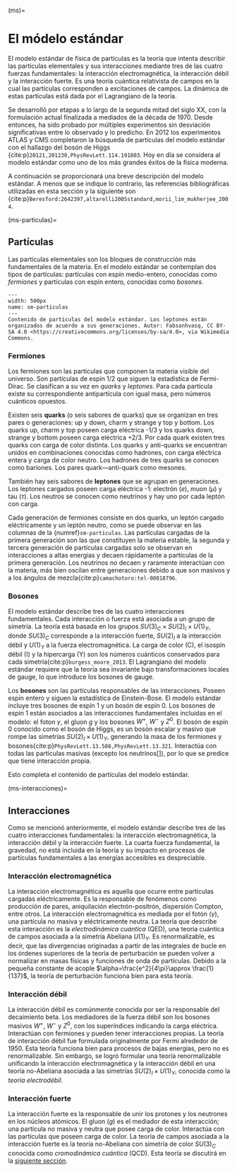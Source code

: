 (ms)=
# El módelo estándar

El modelo estándar de física de partículas es la teoría que intenta describir las partículas elementales y sus interacciones mediante tres de las cuatro fuerzas fundamentales: la interacción electromagnética, la interacción débil y la interacción fuerte. Es una teoría cuántica relativista de campos en la cual las partículas corresponden a excitaciones de campos. La dinámica de estas partículas está dada por el Lagrangiano de la teoría.

Se desarrolló por etapas a lo largo de la segunda mitad del siglo XX, con la formulación actual finalizada a mediados de la década de 1970. Desde entonces, ha sido probado por múltiples experimentos sin desviación significativas entre lo observado y lo predicho. En 2012 los experimentos ATLAS y CMS completaron la búsqueda de partículas del modelo estándar con el hallazgo del bosón de Higgs {cite:p}`20121,201230,PhysRevLett.114.191803`. Hoy en día se considera al modelo estándar como uno de los más grandes éxitos de la física moderna.

A continuación se proporcionará una breve descripción del modelo estándar. A menos que se indique lo contrario, las referencias bibliográficas utilizadas en esta sección y la siguiente son {cite:p}`Beresford:2642397,altarelli2005standard,morii_lim_mukherjee_2004`. 

(ms-particulas)=
## Partículas 
Las partículas elementales son los bloques de construcción más fundamentales de la materia. En el modelo estándar se contemplan dos tipos de partículas: partículas con espín medio-entero, conocidas como *fermiones* y partículas con espín entero, conocidas como *bosones*. 

```{figure} ./../../figuras/sm-particulas.png
---
width: 500px
name: sm-particulas
---
Contenido de partículas del modelo estándar. Los leptones están organizados de acuerdo a sus generaciones. Autor: Fabsanhvasq, CC BY-SA 4.0 <https://creativecommons.org/licenses/by-sa/4.0>, via Wikimedia Commons.
```
### Fermiones 
Los fermiones son las partículas que componen la materia visible del universo. Son partículas de espín 1/2 que siguen la estadística de Fermi-Dirac. Se clasifican a su vez en *quarks* y *leptones*. Para cada partícula existe su correspondiente antipartícula con igual masa, pero números cuánticos opuestos.

Existen seis **quarks** (o seis sabores de quarks) que se organizan en tres pares o generaciones: up y down, charm y strange y top y bottom. Los quarks up, charm y top poseen carga eléctrica -1/3 y los quarks down, strange y bottom poseen carga eléctrica +2/3. Por cada quark existen tres quarks con carga de color distinta. Los quarks y anti-quarks se encuentran unidos en combinaciones conocidas como hadrones, con carga eléctrica entera y carga de color neutro. Los hadrones de tres quarks se conocen como bariones. Los pares quark—anti-quark como mesones. 

También hay seis sabores de **leptones** que se agrupan en generaciones. Los leptones cargados poseen carga eléctrica -1: electrón ($e$), muon ($\mu$) y tau ($\tau$). Los neutros se conocen como neutrinos y hay uno por cada leptón con carga.

Cada generación de fermiones consiste en dos quarks, un leptón cargado eléctricamente y un leptón neutro, como se puede observar en las columnas de la {numref}`sm-particulas`. Las partículas cargadas de la primera generación son las que constituyen la materia estable, la segunda y tercera generación de partículas cargadas solo se observan en interacciones a altas energías y decaen rápidamente a partículas de la primera generación. Los neutrinos no decaen y raramente interactúan con la materia, más bien oscilan entre generaciones debido a que son masivos y a los ángulos de mezcla{cite:p}`camachotoro:tel-00818796`.
### Bosones
El modelo estándar describe tres de las cuatro interacciones fundamentales. Cada interacción o fuerza está asociada a un grupo de simetría. La teoría está basada en los grupos $SU(3)_C\times SU(2)_I\times U(1)_Y$, donde $SU(3)_C$ corresponde a la interacción fuerte, $SU(2)_I$ a la interacción débil y $U(1)_Y$ a la fuerza electromagnética. La carga de color \(C), el isospín débil (I) y la hipercarga (Y) son los números cuánticos conservados para cada simetría{cite:p}`burgess_moore_2013`. El Lagrangiano del modelo estándar requiere que la teoría sea invariante bajo transformaciones locales de gauge, lo que introduce los bosones de gauge.

Los **bosones** son las partículas responsables de las interacciones. Poseen espín entero y siguen la estadística de Einstein-Bose. El modelo estándar incluye tres bosones de espín 1 y un bosón de espín 0. Los bosones de espín 1 están asociados a las interacciones fundamentales incluidas en el modelo: el foton $\gamma$, el gluon $g$ y los bosones $W^+$, $W^-$ y $Z^0$. El bosón de espín 0 conocido como el bosón de Higgs, es un bosón escalar y masivo que rompe las simetrías $SU(2)_I\times U(1)_Y$, generando la masa de los fermiones y bosones{cite:p}`PhysRevLett.13.508,PhysRevLett.13.321`. Interactúa con todas las partículas masivas (excepto los neutrinos[]), por lo que se predice que tiene interacción propia. 

Esto completa el contenido de partículas del modelo estándar.

(ms-interacciones)=
## Interacciones
Como se mencionó anteriormente, el modelo estándar describe tres de las cuatro interacciones fundamentales: la interacción electromagnética, la interacción débil y la interacción fuerte. La cuarta fuerza fundamental, la gravedad, no está incluida en la teoría y su impacto en procesos de partículas fundamentales a las energías accesibles es despreciable.

### Interacción electromagnética
La interacción electromagnética es aquella que ocurre entre partículas cargadas eléctricamente. Es la responsable de fenómenos como producción de pares, aniquilación electrón-positrón, dispersión Compton, entre otros. La interacción electromagnética es mediada por el fotón ($\gamma$), una partícula no masiva y eléctricamente neutra. La teoría que describe esta interacción es la *electrodinámica cuántica* (QED), una teoría cuántica de campos asociada a la simetría Abeliana $U(1)_Y$. Es renormalizable, es decir, que las divergencias originadas a partir de las integrales de bucle en los órdenes superiores de la teoría de perturbación se pueden volver a normalizar en masas físicas y funciones de onda de partículas. Debido a la pequeña constante de acople $\alpha=\frac{e^2}{4\pi}\approx \frac{1}{137}$, la teoría de perturbación funciona bien para esta teoría.

### Interacción débil
La interacción débil es comúnmente conocida por ser la responsable del decaimiento beta. Los mediadores de la fuerza débil son los bosones masivos $W^+$, $W^-$ y $Z^0$, con los superíndices indicando la carga eléctrica. Interactúan con fermiones y pueden tener interacciones propias. La teoría de interacción débil fue formulada originalmente por Fermi alrededor de 1950. Esta teoría funciona bien para procesos de bajas energías, pero no es renormalizable. Sin embargo, se logró formular una teoría renormalizable unificando la interacción electromagnética y la interacción débil en una teoría no-Abeliana asociada a las simetrías $SU(2)_I\times U(1)_Y$, conocida como la *teoría electrodébil*.

### Interacción fuerte
La interacción fuerte es la responsable de unir los protones y los neutrones en los núcleos atómicos. El gluon ($g$) es el mediador de esta interacción; una partícula no masiva y neutra que posee carga de color. Interactúa con las partículas que poseen carga de color. La teoría de campos asociada a la interacción fuerte es la teoría no-Abeliana con simetría de color $SU(3)_C$ conocida como *cromodinámica cuántica* (QCD). Esta teoría se discutirá en la [siguiente sección](qcd).
